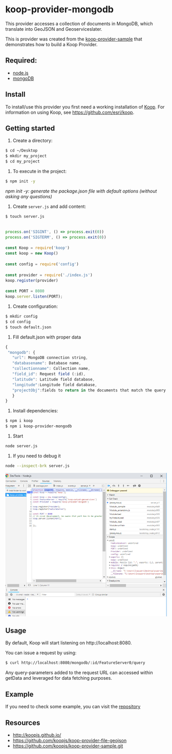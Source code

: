 # koop-provider-mongodb

This provider accesses a collection of documents in MongoDB, which translate into GeoJSON and Geoserviceslater.

This is provider was created from the [koop-provider-sample](https://github.com/koopjs/koop-provider-sample) that demonstrates how to build a Koop Provider.

## Required:
- [node.js](https://nodejs.org/es/)
- [mongoDB](https://docs.mongodb.com/manual/installation/)

## Install
To install/use this provider you first need a working installation of [Koop](https://github.com/Esri/koop). For information on using Koop, see https://github.com/esri/koop.

## Getting started

1. Create a directory:
```sh
$ cd ~/Desktop
$ mkdir my_project
$ cd my_project
```
1. To execute in the project:
```sh
$ npm init -y
```
*npm init -y: generate the package.json file with default options (without asking any questions)*

1. Create `server.js` and add content:

  ```sh
  $ touch server.js
  ```

  ```js

  process.on('SIGINT', () => process.exit(0))
  process.on('SIGTERM', () => process.exit(0))

  const Koop = require('koop')
  const koop = new Koop()

  const config = require('config')

  const provider = require('./index.js')
  koop.register(provider)

  const PORT = 8080
  koop.server.listen(PORT);

  ```

1. Create configuration:

 ```sh
$ mkdir config
$ cd config
$ touch default.json
```

1. Fill default.json with proper data
 ```js
{
  "mongodb": {
    "url": MongoDB connection string,
    "databasename": Database name,
    "collectionname": Collection name,
    "field_id": Request field (:id),
    "latitude": Latitude field database,
    "longitude":Longitude field database,
    "projectObj":fields to return in the documents that match the query filter.
    }
}
```

1. Install dependencies:

  ```sh
  $ npm i koop
  $ npm i koop-provider-mongodb
  ```

1. Start

  ```sh
  node server.js
  ```
1. If you need to debug it

  ```sh
  node --inspect-brk server.js
  ```
![node_inspect](images/node_insp.png)

## Usage

By default, Koop will start listening on http://localhost:8080.

You can issue a request by using:

```sh
$ curl http://localhost:8080/mongodb/:id/FeatureServer0/query
```

Any query-parameters added to the request URL can accessed within getData and leveraged for data fetching purposes.

## Example

If you need to check some example, you can visit the [repository](https://github.com/VaqueroFontenla/koop-provider-mongodb.git)

## Resources
- http://koopjs.github.io/
- https://github.com/koopjs/koop-provider-file-geojson
- https://github.com/koopjs/koop-provider-sample.git
